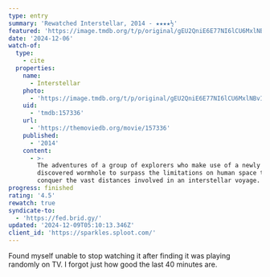 ```yaml
---
type: entry
summary: 'Rewatched Interstellar, 2014 - ★★★★½'
featured: 'https://image.tmdb.org/t/p/original/gEU2QniE6E77NI6lCU6MxlNBvIx.jpg'
date: '2024-12-06'
watch-of:
  type:
    - cite
  properties:
    name:
      - Interstellar
    photo:
      - 'https://image.tmdb.org/t/p/original/gEU2QniE6E77NI6lCU6MxlNBvIx.jpg'
    uid:
      - 'tmdb:157336'
    url:
      - 'https://themoviedb.org/movie/157336'
    published:
      - '2014'
    content:
      - >-
        The adventures of a group of explorers who make use of a newly
        discovered wormhole to surpass the limitations on human space travel and
        conquer the vast distances involved in an interstellar voyage.
progress: finished
rating: '4.5'
rewatch: true
syndicate-to:
  - 'https://fed.brid.gy/'
updated: '2024-12-09T05:10:13.346Z'
client_id: 'https://sparkles.sploot.com/'
---
```

Found myself unable to stop watching it after finding it was playing randomly on TV. I forgot just how good the last 40 minutes are.
